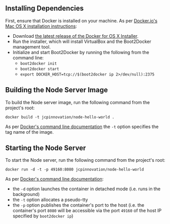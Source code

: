 ## Installing Dependencies

First, ensure that Docker is installed on your machine. As per [Docker.io's Mac OS X installation instructions](https://docs.docker.com/installation/mac/):

- Download [the latest release of the Docker for OS X Installer](https://github.com/boot2docker/osx-installer/releases).
- Run the installer, which will install VirtualBox and the Boot2Docker management tool.
- Initialize and start Boot2Docker by running the following from the command line:
	- `boot2docker init`
	- `boot2docker start`
	- `export DOCKER_HOST=tcp://$(boot2docker ip 2>/dev/null):2375`



## Building the Node Server Image

To build the Node server image, run the following command from the project's root:

	docker build -t jcpinnovation/node-hello-world .

As per [Docker's command line documentation](https://docs.docker.com/reference/commandline/cli/#build) the `-t` option specifies the tag name of the image. 
	

## Starting the Node Server

To start the Node server, run the following command from the project's root:

	docker run -d -t -p 49160:8080 jcpinnovation/node-hello-world
	
As per [Docker's command line documentation](https://docs.docker.com/reference/commandline/cli/#run):

- the `-d` option launches the container in detached mode (i.e. runs in the background)
- the `-t` option allocates a pseudo-tty
- the `-p` option publishes the container's port to the host (i.e. the container's port `8080` will be accessible via the port `49160` of the host IP specified by `boot2docker ip`)

